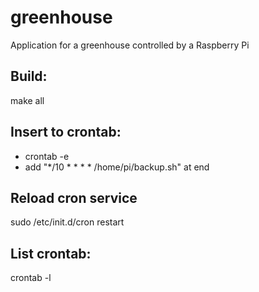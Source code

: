# greenhouse
Application for a greenhouse controlled by a Raspberry Pi

## Build:
make all

## Insert to crontab:
* crontab -e
* add "*/10 * * * *  /home/pi/backup.sh" at end

## Reload cron service
sudo /etc/init.d/cron restart

## List crontab:
crontab -l
